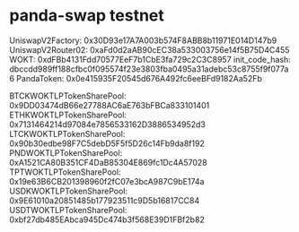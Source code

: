 # panda-swap  testnet

UniswapV2Factory: 0x30D93e17A7A003b574F8ABB8b11971E014D147b9
UniswapV2Router02: 0xaFd0d2aAB90cEC38a533003756e14f5B75D4C455
WOKT: 0xdFBb4131Fdd70577EeF7b1CbE3fa729c2C3C8957
init_code_hash: dbccdd989ff188cfbc0f095574f23e3803fba0495a31adebc53c8755f9f077a6
PandaToken: 0x0e415935F20545d676A492fc6eeBFd9182Aa52Fb

BTCKWOKTLPTokenSharePool: 0x9DD03474dB66e27788AC6aE763bFBCa833101401
ETHKWOKTLPTokenSharePool: 0x7131464214d97084e7856533162D3886534952d3
LTCKWOKTLPTokenSharePool: 0x90b30edbe98F7C5debD5F5f5D26c14Fb9da8f192
PNDWOKTLPTokenSharePool: 0xA1521CA80B351CF4DaB85304E869fc1Dc4A57028
TPTWOKTLPTokenSharePool: 0x19e63B6CB201398960f2fC07e3bcA987C9bE174a
USDKWOKTLPTokenSharePool: 0x9E61010a20851485b177923511c9D5b16817CC84
USDTWOKTLPTokenSharePool: 0xbf27db485EAbca945Dc474b3f568E39D1FBf2b82
  

